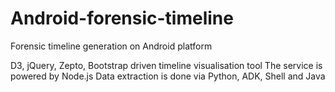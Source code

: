 Android-forensic-timeline
=========================

Forensic timeline generation on Android platform

D3, jQuery, Zepto, Bootstrap driven timeline visualisation tool
The service is powered by Node.js
Data extraction is done via Python, ADK, Shell and Java
